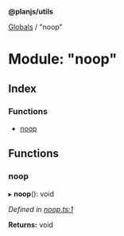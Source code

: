 **@planjs/utils**

[Globals](../README.md) / "noop"

# Module: "noop"

## Index

### Functions

* [noop](_noop_.md#noop)

## Functions

### noop

▸ **noop**(): void

*Defined in [noop.ts:1](https://github.com/planjs/utils/blob/af978cc/src/noop.ts#L1)*

**Returns:** void
